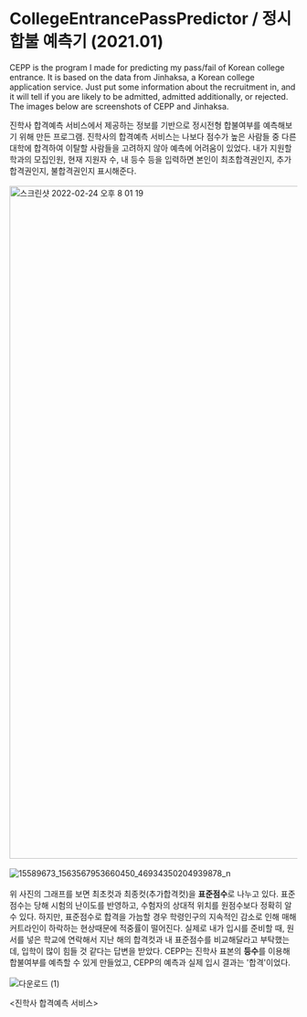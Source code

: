 # CollegeEntrancePassPredictor / 정시 합불 예측기 (2021.01)

CEPP is the program I made for predicting my pass/fail of Korean college entrance. It is based on the data from Jinhaksa, a Korean college application service. Just put some information about the recruitment in, and it will tell if you are likely to be admitted, admitted additionally, or rejected. The images below are screenshots of CEPP and Jinhaksa.

진학사 합격예측 서비스에서 제공하는 정보를 기반으로 정시전형 합불여부를 예측해보기 위해 만든 프로그램. 진학사의 합격예측 서비스는 나보다 점수가 높은 사람들 중 다른 대학에 합격하여 이탈할 사람들을 고려하지 않아 예측에 어려움이 있었다. 내가 지원할 학과의 모집인원, 현재 지원자 수, 내 등수 등을 입력하면 본인이 최초합격권인지, 추가합격권인지, 불합격권인지 표시해준다.
</br></br>
<img width="1178" alt="스크린샷 2022-02-24 오후 8 01 19" src="https://user-images.githubusercontent.com/98376834/155512139-6c0dcfb5-decb-4735-8763-b96ea9d818d2.png">
</br></br>
![15589673_1563567953660450_46934350204939878_n](https://user-images.githubusercontent.com/98376834/155509120-e380f1b0-a745-4f3a-bcdf-0ffa642a1058.jpeg)
</br></br>
위 사진의 그래프를 보면 최초컷과 최종컷(추가합격컷)을 **표준점수**로 나누고 있다. 표준점수는 당해 시험의 난이도를 반영하고, 수험자의 상대적 위치를 원점수보다 정확히 알 수 있다. 하지만, 표준점수로 합격을 가늠할 경우 학령인구의 지속적인 감소로 인해 매해 커트라인이 하락하는 현상때문에 적중률이 떨어진다. 실제로 내가 입시를 준비할 때, 원서를 넣은 학교에 연락해서 지난 해의 합격컷과 내 표준점수를 비교해달라고 부탁했는데, 입학이 많이 힘들 것 같다는 답변을 받았다. CEPP는 진학사 표본의 **등수**를 이용해 합불여부를 예측할 수 있게 만들었고, CEPP의 예측과 실제 입시 결과는 '합격'이었다.
</br></br>
![다운로드 (1)](https://user-images.githubusercontent.com/98376834/153714455-f2811819-86ac-4704-89de-63930eb8696d.jpeg)

<진학사 합격예측 서비스>

